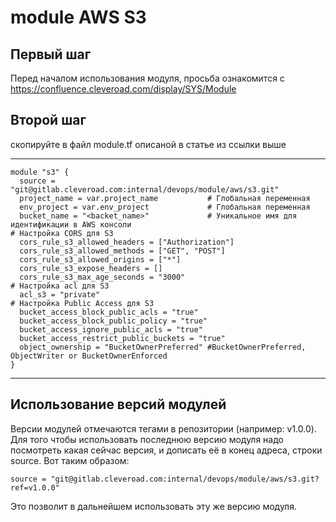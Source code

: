 # module AWS S3

## Первый шаг 
Перед началом использования модуля, просьба ознакомится с 
https://confluence.cleveroad.com/display/SYS/Module

## Второй шаг 
скопируйте в файл module.tf описаной в статье из ссылки выше

---

``` 
module "s3" {
  source = "git@gitlab.cleveroad.com:internal/devops/module/aws/s3.git"
  project_name = var.project_name           # Глобальная переменная
  env_project = var.env_project             # Глобальная переменная
  bucket_name = "<backet_name>"             # Уникальное имя для идентификации в AWS консоли
# Настройка CORS для S3
  cors_rule_s3_allowed_headers = ["Authorization"]
  cors_rule_s3_allowed_methods = ["GET", "POST"]
  cors_rule_s3_allowed_origins = ["*"]
  cors_rule_s3_expose_headers = []
  cors_rule_s3_max_age_seconds = "3000"
# Настройка acl для S3
  acl_s3 = "private"
# Настройка Public Access для S3
  bucket_access_block_public_acls = "true"
  bucket_access_block_public_policy = "true"
  bucket_access_ignore_public_acls = "true"
  bucket_access_restrict_public_buckets = "true"
  object_ownership = "BucketOwnerPreferred" #BucketOwnerPreferred, ObjectWriter or BucketOwnerEnforced
}
```

---

## Использование версий модулей
Версии модулей отмечаются тегами в репозитории (например: v1.0.0).
Для того чтобы использовать последнюю версию модуля надо посмотреть какая сейчас версия, и дописать её в конец адреса, строки source. Вот таким образом:
```
source = "git@gitlab.cleveroad.com:internal/devops/module/aws/s3.git?ref=v1.0.0"
```
Это позволит в дальнейшем использовать эту же версию модуля. 
